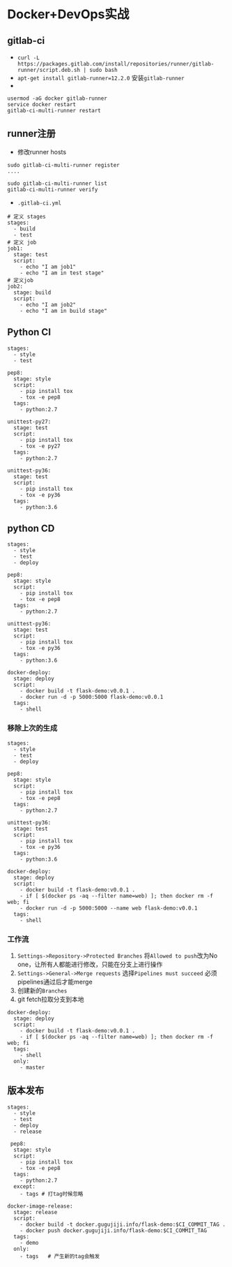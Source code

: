 # Docker+DevOps实战

## gitlab-ci

* `curl -L https://packages.gitlab.com/install/repositories/runner/gitlab-runner/script.deb.sh | sudo bash`
* `apt-get install gitlab-runner=12.2.0` 安装`gitlab-runner`
* ​

````
usermod -aG docker gitlab-runner
service docker restart
gitlab-ci-multi-runner restart
````

## runner注册

* 修改runner hosts

```
sudo gitlab-ci-multi-runner register
....

sudo gitlab-ci-multi-runner list
gitlab-ci-multi-runner verify
```

* `.gitlab-ci.yml`

`````
# 定义 stages
stages:
  - build
  - test
# 定义 job
job1:
  stage: test
  script:
    - echo "I am job1"
    - echo "I am in test stage"
# 定义job
job2:
  stage: build
  script:
    - echo "I am job2"
    - echo "I am in build stage"
`````

## Python CI

`````
stages:
  - style
  - test

pep8:
  stage: style
  script:
    - pip install tox
    - tox -e pep8
  tags:
    - python:2.7

unittest-py27:
  stage: test
  script:
    - pip install tox
    - tox -e py27
  tags:
    - python:2.7

unittest-py36:
  stage: test
  script:
    - pip install tox
    - tox -e py36
  tags:
    - python:3.6
`````

## python CD

`````
stages:
  - style
  - test
  - deploy

pep8:
  stage: style
  script:
    - pip install tox
    - tox -e pep8
  tags:
    - python:2.7

unittest-py36:
  stage: test
  script:
    - pip install tox
    - tox -e py36
  tags:
    - python:3.6

docker-deploy:
  stage: deploy
  script:
    - docker build -t flask-demo:v0.0.1 .
    - docker run -d -p 5000:5000 flask-demo:v0.0.1
  tags:
    - shell
`````

### 移除上次的生成

```
stages:
  - style
  - test
  - deploy

pep8:
  stage: style
  script:
    - pip install tox
    - tox -e pep8
  tags:
    - python:2.7

unittest-py36:
  stage: test
  script:
    - pip install tox
    - tox -e py36
  tags:
    - python:3.6

docker-deploy:
  stage: deploy
  script:
    - docker build -t flask-demo:v0.0.1 .
    - if [ $(docker ps -aq --filter name=web) ]; then docker rm -f web; fi
    - docker run -d -p 5000:5000 --name web flask-demo:v0.0.1
  tags:
    - shell
```

### 工作流

1. `Settings->Repository->Protected Branches` 将`Allowed to push`改为No one，让所有人都能进行修改，只能在分支上进行操作
2. `Settings->General->Merge requests` 选择`Pipelines must succeed` 必须pipelines通过后才能merge
3. 创建新的`Branches`
4. git fetch拉取分支到本地

````
docker-deploy:
  stage: deploy
  script:
    - docker build -t flask-demo:v0.0.1 .
    - if [ $(docker ps -aq --filter name=web) ]; then docker rm -f web; fi
  tags:
    - shell
  only:
  	- master
````

## 版本发布

````
stages:
  - style
  - test
  - deploy
  - release
  
 pep8:
  stage: style
  script:
    - pip install tox
    - tox -e pep8
  tags:
    - python:2.7
  except:
  	- tags # 打tag时候忽略
 
docker-image-release:
  stage: release
  script:
    - docker build -t docker.gugujiji.info/flask-demo:$CI_COMMIT_TAG .
    - docker push docker.gugujiji.info/flask-demo:$CI_COMMIT_TAG
  tags:
    - demo
  only:
    - tags   # 产生新的tag会触发
````











